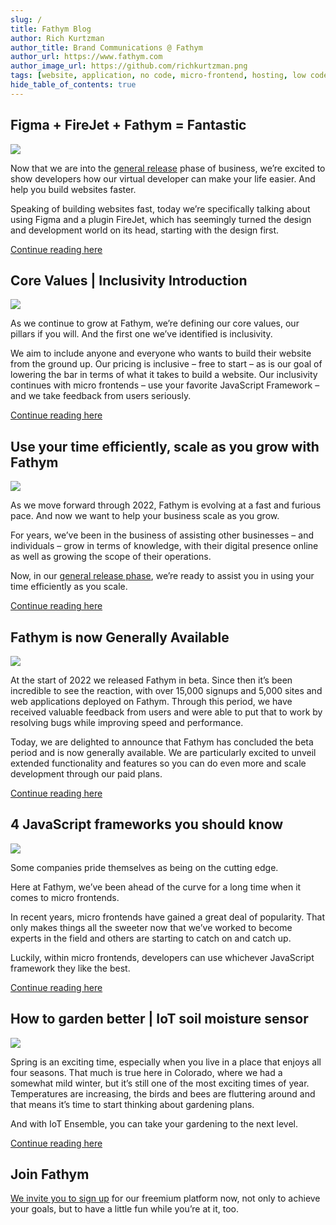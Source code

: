 ```yaml
---
slug: /
title: Fathym Blog
author: Rich Kurtzman
author_title: Brand Communications @ Fathym
author_url: https://www.fathym.com
author_image_url: https://github.com/richkurtzman.png
tags: [website, application, no code, micro-frontend, hosting, low code]
hide_table_of_contents: true
---
```


## Figma + FireJet + Fathym = Fantastic

![](/img/figmaf.png)

Now that we are into the [general release](https://www.fathym.com/blog/articles/2022/april/2022-04-28-general-release-blog) phase of business, we’re excited to show developers how our virtual developer can make your life easier. And help you build websites faster.  

Speaking of building websites fast, today we’re specifically talking about using Figma and a plugin FireJet, which has seemingly turned the design and development world on its head, starting with the design first. 

[Continue reading here](https://www.fathym.com/blog/articles/2022/may/2022-05-10-figma-firejet-fathym-fantastic)
## Core Values | Inclusivity Introduction

![](/img/inclusivitylogo.jpeg)

As we continue to grow at Fathym, we’re defining our core values, our pillars if you will. And the first one we’ve identified is inclusivity.  

We aim to include anyone and everyone who wants to build their website from the ground up. Our pricing is inclusive – free to start – as is our goal of lowering the bar in terms of what it takes to build a website. Our inclusivity continues with micro frontends – use your favorite JavaScript Framework – and we take feedback from users seriously.  

[Continue reading here](articles/2022/may/2022-05-02-core-values-inclusivity-introduction)
## Use your time efficiently, scale as you grow with Fathym

![](/img/growthcomputer.jpeg)

As we move forward through 2022, Fathym is evolving at a fast and furious pace. And now we want to help your business scale as you grow.  

For years, we’ve been in the business of assisting other businesses – and individuals – grow in terms of knowledge, with their digital presence online as well as growing the scope of their operations.  

Now, in our [general release phase](https://www.fathym.com/blog/articles/2022/april/2022-04-28-general-release-blog), we’re ready to assist you in using your time efficiently as you scale.  

[Continue reading here](/articles/2022/april/2022-04-29-scale-as-you-grow)
## Fathym is now Generally Available 

![](/img/fathymbubbles.png)

At the start of 2022 we released Fathym in beta. Since then it’s been incredible to see the reaction, with over 15,000 signups and 5,000 sites and web applications deployed on Fathym. Through this period, we have received valuable feedback from users and were able to put that to work by resolving bugs while improving speed and performance. 

Today, we are delighted to announce that Fathym has concluded the beta period and is now generally available. We are particularly excited to unveil extended functionality and features so you can do even more and scale development through our paid plans. 

[Continue reading here](/articles/2022/april/2022-04-28-general-release-blog)

## 4 JavaScript frameworks you should know

![](/img/reactvueangular.jpg)

Some companies pride themselves as being on the cutting edge.  

Here at Fathym, we’ve been ahead of the curve for a long time when it comes to micro frontends.  

In recent years, micro frontends have gained a great deal of popularity. That only makes things all the sweeter now that we’ve worked to become experts in the field and others are starting to catch on and catch up. 

Luckily, within micro frontends, developers can use whichever JavaScript framework they like the best. 

[Continue reading here](articles/2022/april/2022-04-21-four-javascript-frameworks-you-should-know)
## How to garden better | IoT soil moisture sensor

![](/img/gardeniot1.jpeg)

Spring is an exciting time, especially when you live in a place that enjoys all four seasons. That much is true here in Colorado, where we had a somewhat mild winter, but it’s still one of the most exciting times of year. Temperatures are increasing, the birds and bees are fluttering around and that means it’s time to start thinking about gardening plans.

And with IoT Ensemble, you can take your gardening to the next level. 

[Continue reading here](articles/2022/april/2022-04-18-iot-garden-soil-moisture-sensor)
## Join Fathym 

[We invite you to sign up](https://www.fathym.com/dashboard) for our freemium platform now, not only to achieve your goals, but to have a little fun while you’re at it, too. 